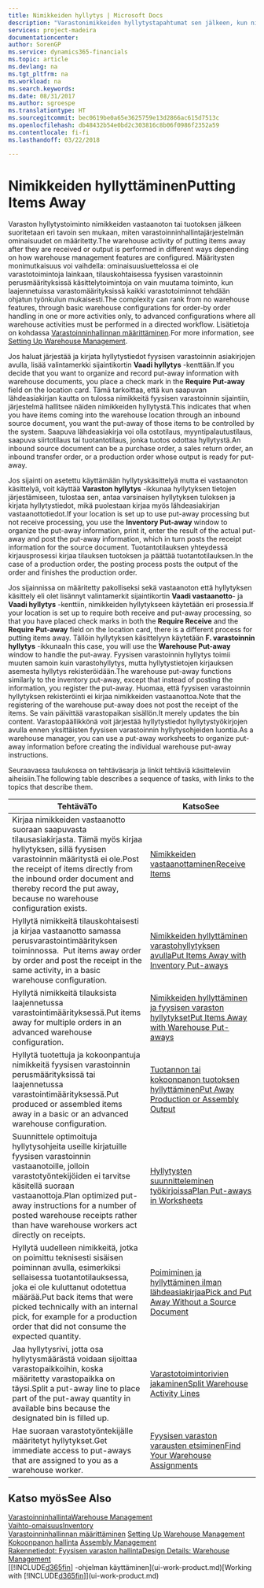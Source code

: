 ```yaml
---
title: Nimikkeiden hyllytys | Microsoft Docs
description: "Varastonimikkeiden hyllytystapahtumat sen jälkeen, kun nimikkeet on vastaanotettu tai tuotettu, suoritetaan eri tavoin sen mukaan, miten varastoinninhallintajärjestelmän ominaisuudet on määritetty."
services: project-madeira
documentationcenter: 
author: SorenGP
ms.service: dynamics365-financials
ms.topic: article
ms.devlang: na
ms.tgt_pltfrm: na
ms.workload: na
ms.search.keywords: 
ms.date: 08/31/2017
ms.author: sgroespe
ms.translationtype: HT
ms.sourcegitcommit: bec0619be0a65e3625759e13d2866ac615d7513c
ms.openlocfilehash: db48432b54e0bd2c303816c8b06f0986f2352a59
ms.contentlocale: fi-fi
ms.lasthandoff: 03/22/2018

---
```

# <a name="putting-items-away"></a><span data-ttu-id="11441-103">Nimikkeiden hyllyttäminen</span><span class="sxs-lookup"><span data-stu-id="11441-103">Putting Items Away</span></span>
<span data-ttu-id="11441-104">Varaston hyllytystoiminto nimikkeiden vastaanoton tai tuotoksen jälkeen suoritetaan eri tavoin sen mukaan, miten varastoinninhallintajärjestelmän ominaisuudet on määritetty.</span><span class="sxs-lookup"><span data-stu-id="11441-104">The warehouse activity of putting items away after they are received or output is performed in different ways depending on how warehouse management features are configured.</span></span> <span data-ttu-id="11441-105">Määritysten monimutkaisuus voi vaihdella: ominaisuusluettelossa ei ole varastotoimintoja lainkaan, tilauskohtaisessa fyysisen varastoinnin perusmäärityksissä käsittelytoimintoja on vain muutama toiminto, kun laajennetuissa varastomäärityksissä kaikki varastotoiminnot tehdään ohjatun työnkulun mukaisesti.</span><span class="sxs-lookup"><span data-stu-id="11441-105">The complexity can rank from no warehouse features, through basic warehouse configurations for order-by order handling in one or more activities only, to advanced configurations where all warehouse activities must be performed in a directed workflow.</span></span> <span data-ttu-id="11441-106">Lisätietoja on kohdassa [Varastoinninhallinnan määrittäminen](warehouse-setup-warehouse.md).</span><span class="sxs-lookup"><span data-stu-id="11441-106">For more information, see [Setting Up Warehouse Management](warehouse-setup-warehouse.md).</span></span>

<span data-ttu-id="11441-107">Jos haluat järjestää ja kirjata hyllytystiedot fyysisen varastoinnin asiakirjojen avulla, lisää valintamerkki sijaintikortin **Vaadi hyllytys** -kenttään.</span><span class="sxs-lookup"><span data-stu-id="11441-107">If you decide that you want to organize and record put-away information with warehouse documents, you place a check mark in the **Require Put-away** field on the location card.</span></span> <span data-ttu-id="11441-108">Tämä tarkoittaa, että kun saapuvan lähdeasiakirjan kautta on tulossa nimikkeitä fyysisen varastoinnin sijaintiin, järjestelmä hallitsee näiden nimikkeiden hyllytystä.</span><span class="sxs-lookup"><span data-stu-id="11441-108">This indicates that when you have items coming into the warehouse location through an inbound source document, you want the put-away of those items to be controlled by the system.</span></span> <span data-ttu-id="11441-109">Saapuva lähdeasiakirja voi olla ostotilaus, myyntipalautustilaus, saapuva siirtotilaus tai tuotantotilaus, jonka tuotos odottaa hyllytystä.</span><span class="sxs-lookup"><span data-stu-id="11441-109">An inbound source document can be a purchase order, a sales return order, an inbound transfer order, or a production order whose output is ready for put-away.</span></span>  

<span data-ttu-id="11441-110">Jos sijainti on asetettu käyttämään hyllytyskäsittelyä mutta ei vastaanoton käsittelyä, voit käyttää **Varaston hyllytys** -ikkunaa hyllytyksen tietojen järjestämiseen, tulostaa sen, antaa varsinaisen hyllytyksen tuloksen ja kirjata hyllytystiedot, mikä puolestaan kirjaa myös lähdeasiakirjan vastaanottotiedot.</span><span class="sxs-lookup"><span data-stu-id="11441-110">If your location is set up to use put-away processing but not receive processing, you use the **Inventory Put-away** window to organize the put-away information, print it, enter the result of the actual put-away and post the put-away information, which in turn posts the receipt information for the source document.</span></span> <span data-ttu-id="11441-111">Tuotantotilauksen yhteydessä kirjausprosessi kirjaa tilauksen tuotoksen ja päättää tuotantotilauksen.</span><span class="sxs-lookup"><span data-stu-id="11441-111">In the case of a production order, the posting process posts the output of the order and finishes the production order.</span></span>

<span data-ttu-id="11441-112">Jos sijainnissa on määritetty pakolliseksi sekä vastaanoton että hyllytyksen käsittely eli olet lisännyt valintamerkit sijaintikortin **Vaadi vastaanotto**- ja **Vaadi hyllytys** -kenttiin, nimikkeiden hyllytykseen käytetään eri prosessia.</span><span class="sxs-lookup"><span data-stu-id="11441-112">If your location is set up to require both receive and put-away processing, so that you have placed check marks in both the **Require Receive** and the **Require Put-away** field on the location card, there is a different process for putting items away.</span></span> <span data-ttu-id="11441-113">Tällöin hyllytyksen käsittelyyn käytetään **F. varastoinnin hyllytys** -ikkunaa</span><span class="sxs-lookup"><span data-stu-id="11441-113">In this case, you will use the **Warehouse Put-away** window to handle the put-away.</span></span> <span data-ttu-id="11441-114">Fyysisen varastoinnin hyllytys toimii muuten samoin kuin varastohyllytys, mutta hyllytystietojen kirjauksen asemesta hyllytys rekisteröidään.</span><span class="sxs-lookup"><span data-stu-id="11441-114">The warehouse put-away functions similarly to the inventory put-away, except that instead of posting the information, you register the put-away.</span></span> <span data-ttu-id="11441-115">Huomaa, että fyysisen varastoinnin hyllytyksen rekisteröinti ei kirjaa nimikkeiden vastaanottoa.</span><span class="sxs-lookup"><span data-stu-id="11441-115">Note that the registering of the warehouse put-away does not post the receipt of the items.</span></span> <span data-ttu-id="11441-116">Se vain päivittää varastopaikan sisällön.</span><span class="sxs-lookup"><span data-stu-id="11441-116">It merely updates the bin content.</span></span> <span data-ttu-id="11441-117">Varastopäällikkönä voit järjestää hyllytystiedot hyllytystyökirjojen avulla ennen yksittäisten fyysisen varastoinnin hyllytysohjeiden luontia.</span><span class="sxs-lookup"><span data-stu-id="11441-117">As a warehouse manager, you can use a put-away worksheets to organize put-away information before creating the individual warehouse put-away instructions.</span></span>

<span data-ttu-id="11441-118">Seuraavassa taulukossa on tehtäväsarja ja linkit tehtäviä käsitteleviin aiheisiin.</span><span class="sxs-lookup"><span data-stu-id="11441-118">The following table describes a sequence of tasks, with links to the topics that describe them.</span></span>   

|<span data-ttu-id="11441-119">**Tehtävä**</span><span class="sxs-lookup"><span data-stu-id="11441-119">**To**</span></span>|<span data-ttu-id="11441-120">**Katso**</span><span class="sxs-lookup"><span data-stu-id="11441-120">**See**</span></span>|  
|------------|-------------|  
|<span data-ttu-id="11441-121">Kirjaa nimikkeiden vastaanotto suoraan saapuvasta tilausasiakirjasta. Tämä myös kirjaa hyllytyksen, sillä fyysisen varastoinnin määritystä ei ole.</span><span class="sxs-lookup"><span data-stu-id="11441-121">Post the receipt of items directly from the inbound order document and thereby record the put away, because no warehouse configuration exists.</span></span>|[<span data-ttu-id="11441-122">Nimikkeiden vastaanottaminen</span><span class="sxs-lookup"><span data-stu-id="11441-122">Receive Items</span></span>](warehouse-how-receive-items.md)|  
|<span data-ttu-id="11441-123">Hyllytä nimikkeitä tilauskohtaisesti ja kirjaa vastaanotto samassa perusvarastointimäärityksen toiminnossa.  </span><span class="sxs-lookup"><span data-stu-id="11441-123">Put items away order by order and post the receipt in the same activity, in a basic warehouse configuration.</span></span>|[<span data-ttu-id="11441-124">Nimikkeiden hyllyttäminen varastohyllytyksen avulla</span><span class="sxs-lookup"><span data-stu-id="11441-124">Put Items Away with Inventory Put-aways</span></span>](warehouse-how-to-put-items-away-with-inventory-put-aways.md)|  
|<span data-ttu-id="11441-125">Hyllytä nimikkeitä tilauksista laajennetussa varastointimäärityksessä.</span><span class="sxs-lookup"><span data-stu-id="11441-125">Put items away for multiple orders in an advanced warehouse configuration.</span></span>|[<span data-ttu-id="11441-126">Nimikkeiden hyllyttäminen ja fyysisen varaston hyllytykset</span><span class="sxs-lookup"><span data-stu-id="11441-126">Put Items Away with Warehouse Put-aways</span></span>](warehouse-how-to-put-items-away-with-warehouse-put-aways.md)|  
|<span data-ttu-id="11441-127">Hyllytä tuotettuja ja kokoonpantuja nimikkeitä fyysisen varastoinnin perusmäärityksissä tai laajennetussa varastointimäärityksessä.</span><span class="sxs-lookup"><span data-stu-id="11441-127">Put produced or assembled items away in a basic or an advanced warehouse configuration.</span></span>|[<span data-ttu-id="11441-128">Tuotannon tai kokoonpanon tuotoksen hyllyttäminen</span><span class="sxs-lookup"><span data-stu-id="11441-128">Put Away Production or Assembly Output</span></span>](warehouse-how-to-put-away-production-output.md)|
|<span data-ttu-id="11441-129">Suunnittele optimoituja hyllytysohjeita useille kirjatuille fyysisen varastoinnin vastaanotoille, jolloin varastotyöntekijöiden ei tarvitse käsitellä suoraan vastaanottoja.</span><span class="sxs-lookup"><span data-stu-id="11441-129">Plan optimized put-away instructions for a number of posted warehouse receipts rather than have warehouse workers act directly on receipts.</span></span>|[<span data-ttu-id="11441-130">Hyllytysten suunnitteleminen työkirjoissa</span><span class="sxs-lookup"><span data-stu-id="11441-130">Plan Put-aways in Worksheets</span></span>](warehouse-how-to-plan-put-aways-in-worksheets.md)|  
|<span data-ttu-id="11441-131">Hyllytä uudelleen nimikkeitä, jotka on poimittu teknisesti sisäisen poiminnan avulla, esimerkiksi sellaisessa tuotantotilauksessa, joka ei ole kuluttanut odotettua määrää.</span><span class="sxs-lookup"><span data-stu-id="11441-131">Put back items that were picked technically with an internal pick, for example for a production order that did not consume the expected quantity.</span></span>|[<span data-ttu-id="11441-132">Poimiminen ja hyllyttäminen ilman lähdeasiakirjaa</span><span class="sxs-lookup"><span data-stu-id="11441-132">Pick and Put Away Without a Source Document</span></span>](warehouse-how-to-create-put-aways-from-internal-put-aways.md)|
|<span data-ttu-id="11441-133">Jaa hyllytysrivi, jotta osa hyllytysmäärästä voidaan sijoittaa varastopaikkoihin, koska määritetty varastopaikka on täysi.</span><span class="sxs-lookup"><span data-stu-id="11441-133">Split a put-away line to place part of the put-away quantity in available bins because the designated bin is filled up.</span></span>|[<span data-ttu-id="11441-134"> Varastotoimintorivien jakaminen</span><span class="sxs-lookup"><span data-stu-id="11441-134">Split Warehouse Activity Lines</span></span>](warehouse-how-to-split-warehouse-activity-lines.md)|
|<span data-ttu-id="11441-135">Hae suoraan varastotyöntekijälle määritetyt hyllytykset.</span><span class="sxs-lookup"><span data-stu-id="11441-135">Get immediate access to put-aways that are assigned to you as a warehouse worker.</span></span>|[<span data-ttu-id="11441-136">Fyysisen varaston varausten etsiminen</span><span class="sxs-lookup"><span data-stu-id="11441-136">Find Your Warehouse Assignments</span></span>](warehouse-how-to-find-your-warehouse-assignments.md)|    

## <a name="see-also"></a><span data-ttu-id="11441-137">Katso myös</span><span class="sxs-lookup"><span data-stu-id="11441-137">See Also</span></span>  
[<span data-ttu-id="11441-138">Varastoinninhallinta</span><span class="sxs-lookup"><span data-stu-id="11441-138">Warehouse Management</span></span>](warehouse-manage-warehouse.md)  
[<span data-ttu-id="11441-139">Vaihto-omaisuus</span><span class="sxs-lookup"><span data-stu-id="11441-139">Inventory</span></span>](inventory-manage-inventory.md)  
<span data-ttu-id="11441-140">[Varastoinninhallinnan määrittäminen](warehouse-setup-warehouse.md)   </span><span class="sxs-lookup"><span data-stu-id="11441-140">[Setting Up Warehouse Management](warehouse-setup-warehouse.md)   </span></span>  
<span data-ttu-id="11441-141">[Kokoonpanon hallinta](assembly-assemble-items.md)  </span><span class="sxs-lookup"><span data-stu-id="11441-141">[Assembly Management](assembly-assemble-items.md)  </span></span>  
[<span data-ttu-id="11441-142">Rakennetiedot: Fyysisen varaston hallinta</span><span class="sxs-lookup"><span data-stu-id="11441-142">Design Details: Warehouse Management</span></span>](design-details-warehouse-management.md)  
<span data-ttu-id="11441-143">[[!INCLUDE[d365fin](includes/d365fin_md.md)] -ohjelman käyttäminen](ui-work-product.md)</span><span class="sxs-lookup"><span data-stu-id="11441-143">[Working with [!INCLUDE[d365fin](includes/d365fin_md.md)]](ui-work-product.md)</span></span>  

